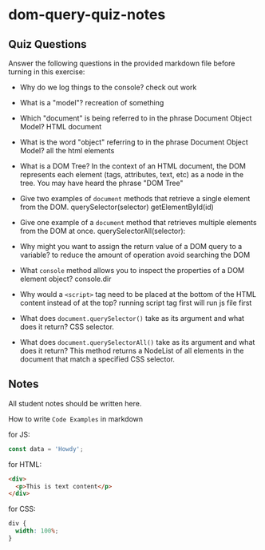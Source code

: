 # dom-query-quiz-notes

## Quiz Questions

Answer the following questions in the provided markdown file before turning in this exercise:

- Why do we log things to the console?
  check out work
- What is a "model"?
  recreation of something
- Which "document" is being referred to in the phrase Document Object Model?
  HTML document
- What is the word "object" referring to in the phrase Document Object Model?
  all the html elements

- What is a DOM Tree?
  In the context of an HTML document, the DOM represents each element (tags, attributes, text, etc) as a node in the tree. You may have heard the phrase "DOM Tree"
- Give two examples of `document` methods that retrieve a single element from the DOM.
  querySelector(selector)
  getElementById(id)
- Give one example of a `document` method that retrieves multiple elements from the DOM at once.
  querySelectorAll(selector):
- Why might you want to assign the return value of a DOM query to a variable?
  to reduce the amount of operation
  avoid searching the DOM
- What `console` method allows you to inspect the properties of a DOM element object?
  console.dir
- Why would a `<script>` tag need to be placed at the bottom of the HTML content instead of at the top?
  running script tag first will run js file first

- What does `document.querySelector()` take as its argument and what does it return?
  CSS selector.

- What does `document.querySelectorAll()` take as its argument and what does it return?
  This method returns a NodeList of all elements in the document that match a specified CSS selector.

## Notes

All student notes should be written here.

How to write `Code Examples` in markdown

for JS:

```javascript
const data = 'Howdy';
```

for HTML:

```html
<div>
  <p>This is text content</p>
</div>
```

for CSS:

```css
div {
  width: 100%;
}
```
